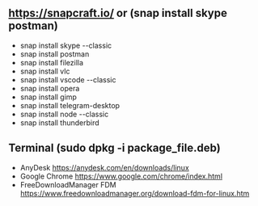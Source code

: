 ## https://snapcraft.io/ or (snap install skype postman)
* snap install skype --classic
* snap install postman
* snap install filezilla
* snap install vlc
* snap install vscode --classic
* snap install opera
* snap install gimp
* snap install telegram-desktop
* snap install node --classic
* snap install thunderbird

## Terminal (sudo dpkg -i package_file.deb)
* AnyDesk https://anydesk.com/en/downloads/linux
* Google Chrome https://www.google.com/chrome/index.html
* FreeDownloadManager FDM https://www.freedownloadmanager.org/download-fdm-for-linux.htm
